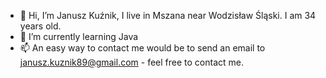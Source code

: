 - 👋 Hi, I’m Janusz Kuźnik, I live in Mszana near Wodzisław Śląski. I am 34 years old.
- 🌱 I’m currently learning Java
- 📫 An easy way to contact me would be to send an email to janusz.kuznik89@gmail.com - feel free to contact me.

<!---
jkuznik/jkuznik is a ✨ special ✨ repository because its `README.md` (this file) appears on your GitHub profile.
You can click the Preview link to take a look at your changes.
--->

